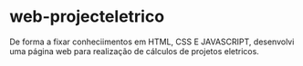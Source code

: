 # web-projecteletrico
 De forma a fixar conheciimentos em HTML, CSS E JAVASCRIPT, desenvolvi uma página web para realização de cálculos de projetos eletricos.
